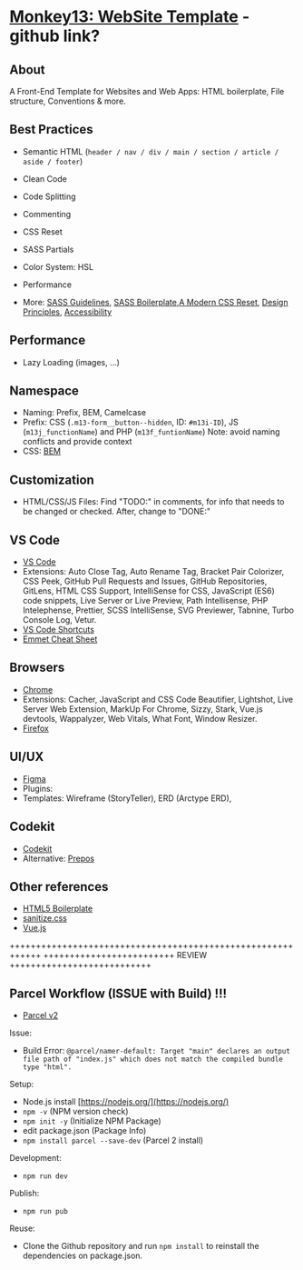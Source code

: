 # [Monkey13: WebSite Template](https://monkey13.studio) - github link?

## About

A Front-End Template for Websites and Web Apps: HTML boilerplate, File structure, Conventions & more.

## Best Practices

- Semantic HTML (`header / nav / div / main / section / article / aside / footer`)
- Clean Code
- Code Splitting
- Commenting
- CSS Reset
- SASS Partials
- Color System: HSL
- Performance

- More: [SASS Guidelines](https://sass-guidelin.es/), [SASS Boilerplate](https://github.com/KittyGiraudel/sass-boilerplate),[A Modern CSS Reset](https://piccalil.li/blog/a-modern-css-reset/), [Design Principles](https://principles.adactio.com/), [Accessibility](https://developer.mozilla.org/en-US/docs/Learn/Accessibility)

## Performance

- Lazy Loading (images, ...)

## Namespace

- Naming: Prefix, BEM, Camelcase
- Prefix: CSS (`.m13-form__button--hidden`, ID: `#m13i-ID`), JS (`m13j_functionName`) and PHP (`m13f_funtionName`) Note: avoid naming conflicts and provide context
- CSS: [BEM](http://getbem.com)

## Customization

- HTML/CSS/JS Files: Find "TODO:" in comments, for info that needs to be changed or checked. After, change to "DONE:"

## VS Code

- [VS Code](https://code.visualstudio.com/)
- Extensions: Auto Close Tag, Auto Rename Tag, Bracket Pair Colorizer, CSS Peek, GitHub Pull Requests and Issues, GitHub Repositories, GitLens, HTML CSS Support, IntelliSense for CSS, JavaScript (ES6) code snippets, Live Server or Live Preview, Path Intellisense, PHP Intelephense, Prettier, SCSS IntelliSense, SVG Previewer, Tabnine, Turbo Console Log, Vetur.
- [VS Code Shortcuts](https://code.visualstudio.com/shortcuts/keyboard-shortcuts-macos.pdf)
- [Emmet Cheat Sheet](https://docs.emmet.io/cheat-sheet/)

## Browsers

- [Chrome](https://www.google.com/chrome/)
- Extensions: Cacher, JavaScript and CSS Code Beautifier, Lightshot, Live Server Web Extension, MarkUp For Chrome, Sizzy, Stark, Vue.js devtools, Wappalyzer, Web Vitals, What Font, Window Resizer.
- [Firefox](https://www.mozilla.org/en-US/firefox/new/)

## UI/UX

- [Figma](https://www.figma.com/)
- Plugins:
- Templates: Wireframe (StoryTeller), ERD (Arctype ERD), 

## Codekit

- [Codekit](https://codekitapp.com/)
- Alternative: [Prepos](https://prepros.io/)

## Other references

- [HTML5 Boilerplate](https://html5boilerplate.com/)
- [sanitize.css](https://nicedoc.io/jonathantneal/sanitize.css/)
- [Vue.js](https://vuejs.org/)

++++++++++++++++++++++++++++++++++++++++++++++++++++++++++++
+++++++++++++++++++++++++ REVIEW +++++++++++++++++++++++++++

## Parcel Workflow (ISSUE with Build) !!!

- [Parcel v2](https://v2.parceljs.org/)

Issue:

- Build Error: `@parcel/namer-default: Target "main" declares an output file path of "index.js" which does not match the compiled bundle type "html".`

Setup:

- Node.js install [https://nodejs.org/](https://nodejs.org/)
- `npm -v` (NPM version check)
- `npm init -y` (Initialize NPM Package)
- edit package.json (Package Info)
- `npm install parcel --save-dev` (Parcel 2 install)

Development:

- `npm run dev`

Publish:

- `npm run pub`

Reuse:

- Clone the Github repository and run `npm install` to reinstall the dependencies on package.json.
